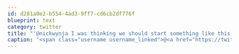 ```yaml
---
id: d281a0e2-b554-4ad3-9ff7-cd6cb2df776f
blueprint: text
category: twitter
title: "'@nickwynja I was thinking we should start something like this here: http://bookmooch.com/"
caption: '<span class="username username_linked">@<a href="https://twitter.com/nickwynja" title="Nick Wynja">nickwynja</a></span> I was thinking we should start something like this here: http://bookmooch.com/'
---
```

